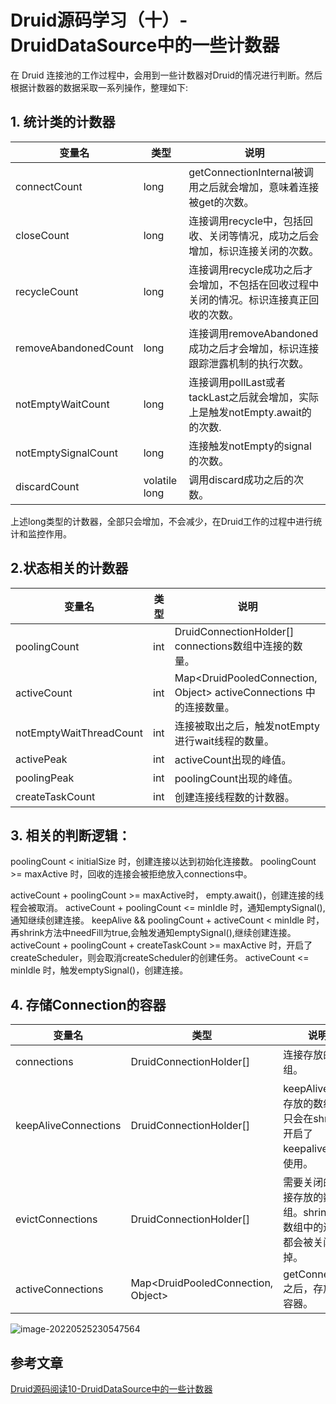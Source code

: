 # Druid源码学习（十）-DruidDataSource中的一些计数器

在 Druid 连接池的工作过程中，会用到一些计数器对Druid的情况进行判断。然后根据计数器的数据采取一系列操作，整理如下:

## 1. 统计类的计数器

| 变量名               | 类型          | 说明                                                         |
| -------------------- | ------------- | ------------------------------------------------------------ |
| connectCount         | long          | getConnectionInternal被调用之后就会增加，意味着连接被get的次数。 |
| closeCount           | long          | 连接调用recycle中，包括回收、关闭等情况，成功之后会增加，标识连接关闭的次数。 |
| recycleCount         | long          | 连接调用recycle成功之后才会增加，不包括在回收过程中关闭的情况。标识连接真正回收的次数。 |
| removeAbandonedCount | long          | 连接调用removeAbandoned成功之后才会增加，标识连接跟踪泄露机制的执行次数。 |
| notEmptyWaitCount    | long          | 连接调用pollLast或者tackLast之后就会增加，实际上是触发notEmpty.await的的次数. |
| notEmptySignalCount  | long          | 连接触发notEmpty的signal的次数。                             |
| discardCount         | volatile long | 调用discard成功之后的次数。                                  |

上述long类型的计数器，全部只会增加，不会减少，在Druid工作的过程中进行统计和监控作用。

## 2.状态相关的计数器

| 变量名                  | 类型 | 说明                                                         |
| ----------------------- | ---- | ------------------------------------------------------------ |
| poolingCount            | int  | DruidConnectionHolder[] connections数组中连接的数量。        |
| activeCount             | int  | Map<DruidPooledConnection, Object> activeConnections 中的连接数量。 |
| notEmptyWaitThreadCount | int  | 连接被取出之后，触发notEmpty进行wait线程的数量。             |
| activePeak              | int  | activeCount出现的峰值。                                      |
| poolingPeak             | int  | poolingCount出现的峰值。                                     |
| createTaskCount         | int  | 创建连接线程数的计数器。                                     |

## 3. 相关的判断逻辑：

poolingCount < initialSize 时，创建连接以达到初始化连接数。
poolingCount >= maxActive 时，回收的连接会被拒绝放入connections中。

activeCount + poolingCount >= maxActive时， empty.await()，创建连接的线程会被取消。
activeCount + poolingCount <= minIdle 时，通知emptySignal(),通知继续创建连接。
keepAlive && poolingCount + activeCount < minIdle 时，再shrink方法中needFill为true,会触发通知emptySignal(),继续创建连接。
activeCount + poolingCount + createTaskCount >= maxActive 时，开启了createScheduler，则会取消createScheduler的创建任务。
activeCount <= minIdle 时，触发emptySignal()，创建连接。

## 4. 存储Connection的容器

| 变量名               | 类型                               | 说明                                                         |
| -------------------- | ---------------------------------- | ------------------------------------------------------------ |
| connections          | DruidConnectionHolder[]            | 连接存放的数组。                                             |
| keepAliveConnections | DruidConnectionHolder[]            | keepAlive连接存放的数组。只会在shrink中开启了keepalive才会使用。 |
| evictConnections     | DruidConnectionHolder[]            | 需要关闭的连接存放的数组。shrink中该数组中的连接都会被关闭掉。 |
| activeConnections    | Map<DruidPooledConnection, Object> | getConnection之后，存放的容器。                              |

![image-20220525230547564](https://zszblog.oss-cn-beijing.aliyuncs.com/zszblog/image-20220525230547564.png)

## 参考文章

[Druid源码阅读10-DruidDataSource中的一些计数器](https://blog.csdn.net/dhaibo1986/article/details/121430733?spm=1001.2014.3001.5502)